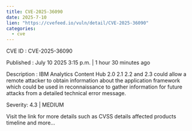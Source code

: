 ```yaml
--- 
title: CVE-2025-36090
date: 2025-7-10
lien: "https://cvefeed.io/vuln/detail/CVE-2025-36090"
categories:
  - cve
---
```


CVE ID : CVE-2025-36090

Published :  July 10
2025
3:15 p.m. | 1 hour
30 minutes ago

Description : IBM Analytics Content Hub 2.0
2.1
2.2
and 2.3 could allow a remote attacker to obtain information about the application framework which could be used in reconnaissance to gather information for future attacks from a detailed technical error message.

Severity: 4.3 | MEDIUM

Visit the link for more details
such as CVSS details
affected products
timeline
and more...

